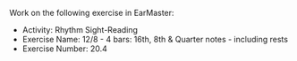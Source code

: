 Work on the following exercise in EarMaster:
- Activity: Rhythm Sight-Reading
- Exercise Name: 12/8 - 4 bars: 16th, 8th & Quarter notes - including rests
- Exercise Number: 20.4
